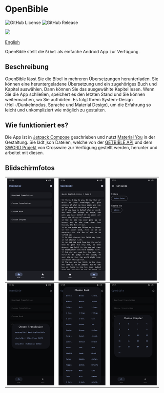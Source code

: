 # OpenBible
![GitHub License](https://img.shields.io/github/license/SchweGELBin/OpenBible2)
![GitHub Release](https://img.shields.io/github/v/release/SchweGELBin/OpenBible2)

<a href="https://play.google.com/store/apps/details?id=com.schwegelbin.openbible"><img src="https://play.google.com/intl/en_us/badges/images/generic/de_badge_web_generic.png" height="60"></a>

[English](./README.md)

OpenBible stellt die `Bibel` als einfache Android App zur Verfügung.

## Beschreibung
OpenBible lässt Sie die Bibel in mehreren Übersetzungen herunterladen.
Sie können eine heruntergeladene Übersetzung und ein zugehöriges Buch und Kapitel auswählen.
Dann können Sie das ausgewählte Kapitel lesen.
Wenn Sie die App schließen, speichert es den letzten Stand und Sie können weitermachen, wo Sie aufhörten.
Es folgt Ihrem System-Design (Hell-/Dunkelmodus, Sprache und Material Design), um die Erfahrung so leicht und unkompliziert wie möglich zu gestalten.

## Wie funktioniert es?
Die App ist in [Jetpack Compose](https://developer.android.com/compose) geschrieben und nutzt [Material You](https://m3.material.io) in der Gestaltung.
Sie lädt json Dateien, welche von der [GETBIBLE API](https://getbible.net/docs) und dem [SWORD Projekt](https://www.crosswire.org/sword) von Crosswire zur Verfügung gestellt werden, herunter und arbeitet mit diesen.

## Blidschirmfotos
| ![](./res/screenshots/screenshot_screen_home.png) | ![](./res/screenshots/screenshot_screen_read.png) | ![](./res/screenshots/screenshot_screen_settings.png) |
|---------------------------------------------------|---------------------------------------------------|-------------------------------------------------------|
| ![](./res/screenshots/screenshot_choose_translation.png) | ![](./res/screenshots/screenshot_choose_book.png) | ![](./res/screenshots/screenshot_choose_chapter.png) |